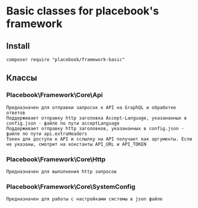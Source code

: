 # Basic classes for placebook's framework

## Install

```
composer require "placebook/framework-basic"
```


## Классы

### Placebook\Framework\Core\Api
    Предназначен для отправки запросок к API на GraphQL и обработке ответов
    Поддерживает отправку http заголовка Accept-Language, указананных в config.json - файле по пути acceptLanguage
    Поддерживает отправку http заголовков, указананных в config.json - файле по пути api.extraHeaders
    Токен для доступа к API и сслылку на API получает как аргументы. Если не указаны, смотрит на константы API_URL и API_TOKEN


### Placebook\Framework\Core\Http
    Предназначен для выполнения http запросов

### Placebook\Framework\Core\SystemConfig
    Предназначен для работы с настройками системы в json файле
